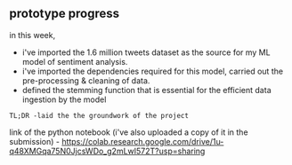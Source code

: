 ## prototype progress
in this week,
* i've imported the 1.6 million tweets dataset as the source for my ML model of sentiment analysis.
* i've imported the dependencies required for this model, carried out the pre-processing & cleaning of data.
* defined the stemming function that is essential for the efficient data ingestion by the model

`TL;DR -laid the the groundwork of the project`

link of the python notebook (i've also uploaded a copy of it in the submission) -
https://colab.research.google.com/drive/1u-q48XMGqa75N0JjcsWDo_g2mLwI572T?usp=sharing
